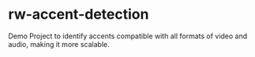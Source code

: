 # rw-accent-detection
Demo Project to identify accents compatible with all formats of video and audio, making it more scalable.
